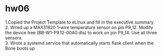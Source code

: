 # hw06
1.Copied the Project Template to eLinux and fill in the executive summary.   
2. Wired up a MAX31820 1-wire temperature sensor on pin P9_12.
  Modify the device tree (BB-W1-P9.12-00A0.dts) to work on pin P9_14. Use all three sensors.      
3. Wrote a systemd service that automatically starts flask client when the Bone boots up
